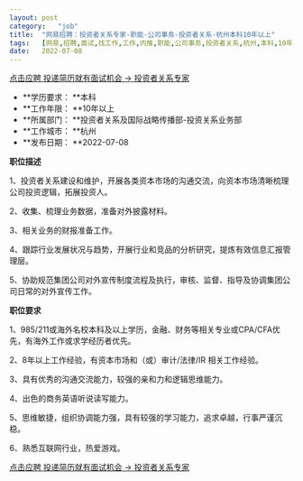 ```yaml
---
layout:	post
category:	"job"
title:	"网易招聘：投资者关系专家-职能-公司事务-投资者关系-杭州本科10年以上"
tags:	[网易,招聘,面试,找工作,工作,内推,职能,公司事务,投资者关系,杭州,本科,10年以上]
date:	2022-07-08
---
```


[点击应聘 投递简历就有面试机会 ->  投资者关系专家](http://mobile.bole.netease.com/bole/boleDetail?id=39765&employeeId=346f03c3cda5f04c&key=all)



- **学历要求： **本科
- **工作年限： **10年以上
- **所属部门： **投资者关系及国际战略传播部-投资关系业务部
- **工作城市： **杭州
- **发布日期： **2022-07-08



**职位描述**

1、投资者关系建设和维护，开展各类资本市场的沟通交流，向资本市场清晰梳理公司投资逻辑，拓展投资人。

2、收集、梳理业务数据，准备对外披露材料。

3、相关业务的财报准备工作。

4、跟踪行业发展状况与趋势，开展行业和竞品的分析研究，提炼有效信息汇报管理层。

5、协助规范集团公司对外宣传制度流程及执行，审核、监督、指导及协调集团公司日常的对外宣传工作。



**职位要求**

1、985/211或海外名校本科及以上学历，金融、财务等相关专业或CPA/CFA优先，有海外工作或求学经历者优先。

2、8年以上工作经验，有资本市场和（或）审计/法律/IR 相关工作经验。

3、具有优秀的沟通交流能力，较强的亲和力和逻辑思维能力。

4、出色的商务英语听说读写能力。

5、思维敏捷，组织协调能力强，具有较强的学习能力，追求卓越，行事严谨沉稳。

6、熟悉互联网行业，热爱游戏。



[点击应聘 投递简历就有面试机会 ->  投资者关系专家](http://mobile.bole.netease.com/bole/boleDetail?id=39765&employeeId=346f03c3cda5f04c&key=all)